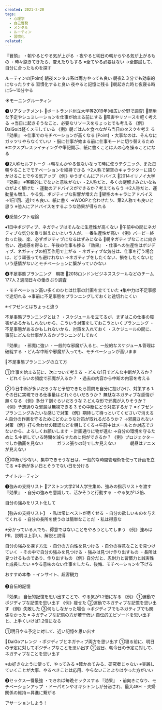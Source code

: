 ```yaml
---
created: 2021-2-20
tags:
  - 心理学
  - 自己啓発
  - メンタル
  - ルーティン
  - 習慣化
related:
---
```


『冒頭』
・朝やるとやる気が上がる
・夜やると明日の朝からやる気が上がるもの
・時々飽きてきたら、変えたりもする
※全てやる必要はない
→全部試して、自分に合ったものを探す

ルーティンの[Point]
朝夜メンタル系は両方やっても良い
朝夜2.３分でも効率的になったりする
習慣化すると良い
夜やると記憶に残る
🔹朝起きた時と夜寝る時に5〜10分やる

☀️モーニングルーティン

❶リアタッチメント
🏫ポートランド州立大学等2019年(幅広い分野で調査)
🔷簡単な予定やシュミレーションを仕事が始まる前にする
🔹障害やリソースを軽く考える
→当日に起きそうなこと、必要なリソースをちょっとでも考える
《例》DaiGoは軽くメモしている
《例》朝ごはんを食べながら当日のタスクを考え
る
『効果』
→仕事でのモチベーションが高くなる
[Point]
・大事なのは、そんなにガッツリやらなくていい
・脳に仕事が始まる前に仕事モードに切り替えるため
※エクスプレスライティングや筆記開示、紙に書くことは人の心を操ることになる

❷2人称セルフトーク
→朝なんかやる気ないなって時に使うテクニック、また毎朝やることでモチベーションを維持できる
→2人称で架空のキャラクターに語りかけることでやる気アップ
《例》ゆうぎくんにアドバイス
🏫2014イリノイ大学
『効果』
※客観的にでないと意味がない
・2人称だと、多くの謎解きみたいなものがよく解けた
・運動のアドバイスができるか？考えてもらう
→2人称だと、運動量も増え、やる気、ポジティブな影響が増えた
🔵架空のキャラにアドバイス
→1日1回、週1でも良い、紙に書く
→WOOPと合わせたり、第2人称でも良いと思う
※他人にアドバイスをするような効果が得られる

❸感情シフト理論

♦️1日中ポジディブ、ネガティブはそんなに生産性が高くない
🔹午前中の間にネガティブな気分を乗り越えたいという人が、一番生産性が高い
《例》バーピー終わった後、楽、必ずポジティブになるはずみになる
🔵朝ネガティブなことに向き合い、達成感を得ると、午後の仕事も捗る
『効果』
・仕事への生産性はポジディブ、ネガティブの相互作用で上がる
・ネガティブな気分は、仕事を行う場合は、どう頑張っても避けれない
→ネガティブをしたくない、損をしたくないという感情がないとモチベーションに繋がっていかない

❹不足事態プランニング　朝夜
🏫2018ロンドンビジネススクールなどのチーム177人２週間日々の働きぶり調査

・モチベーション高い多くのひとは仕事の計画を立てていた
♦️集中力は不足事態で途切れる
→事前に不足事態をプランニングしておくと途切れにくい

※イフゼンとはちょっと違う

不足事態プランニングとは？
・スケジュールを立てるが、まずはこの仕事の障害があるかもしれないから、こういう対策をしておこうといくプランニング
・不足事態があるかもしれないから、対策を入れておく
・スケジュールの間に、事前にどんな仕事が入るかプランニングしておく

『効果』
・邪魔に強い
・一般的な邪魔が入ると、一般的なスケジュール管理は破綻する
・どんな中断や邪魔が入っても、モチベーションが高いまま

🔵不足事態プランニングの立て方

①仕事を始まる前に、次について考える
・どんな1日でどんな中断が入るか？
・どれぐらいの頻度で邪魔が入るか？
・過去の内容から中断の内容を考える

②今日中断が多いだろうなと予想できたら質問を自分に投げかけ、対策する
1.その日に実現できる仕事量はどれぐらいだろうか？
無駄なネガティブな感情が無くなる
《例》多分７割ぐらいだろうな
2.どんな形で邪魔が入りそうか？
《例》予想通りな邪魔は無視できる
3.その中断にどう対応するか？
※イフゼンプランニングみたいな感じで対策
《例》期待して待っといてくださいで消える
4.自分の作業を守るためにどのような対策が取れるだろうか？
→邪魔されない対策
《例》打ち合わせの確認などを朝してくる→午前中はメールとか対応できないから、よろしくお願いします
・計画通りに物が進む
→自分の環境を守るために
5.中断している時間を減らすために何ができるか？
《例》プロジェクターでしか動画を見ない
　　　ガラス張りの時でしか見えない
　　　朝昼はアニメが見えない

③中断が少ない、集中できそうな日は、一般的な時間管理術を使って計画を立てる
※中断が多い日とそうでない日を分ける

ナイトルーティン

❶強みの支持リスト
🏫アストン大学214人学生集め、強みの指示リストを渡す
『効果』
・自分の強みを意識して、活かそうと行動する
・やる気が1.2倍、

自分の強みをリスト化して

【強みの支持リスト】
・私は常にベストが尽くせる
・自分の欲しいものを与えてくれる
・自分の長所を使うのは簡単なことだ
・私は得意な

※分かっている人でも、得意ではないことをやろうとしてしまう
《例》強みはPR、説明は上手い、解説と説得

自分の強みを探す方法
・自分の方向性を見つける
・自分の得意なことを見つけていく
・その中で自分の強みを見つける
・強みは見つけ作り出すもの
・長所は見つけるものであり、作り出すもの
《例》自分だと、忍耐力と習慣力と誠実性と成長したい
※やる意味のない仕事をしたら、後悔、モチベーションを下げる

おすすめ本📚
・インサイト、超客観力

❷自伝的記憶

『効果』
自伝的記憶を思い出すことで、やる気が1.2倍になる
《例》
①運動でポジディブな記憶を思い出す
《例》痩せた
②運動でネガティブな記憶を思い出す
《例》失敗した
③何もしなかった場合
→ポジディブでもネガティブでも関係なかった
※ ネガティブな記憶の方が若干低い
自伝的エピソードを思い出すと、上手くいけば1.2倍になる

①明日やる予定に対して、近い記憶を思い出す

🔵DaiGoアレンジ
・ポジディブとネガティブ両方を思い出す
①寝る前に、明日の予定に対してポジディブなことを思い出す
②翌日、朝今日の予定に対して、ネガティブなことを思い出す

※お好きなように使って、やってみる
※確かめてみる、研究者じゃない
※実践していくことが大事、やるべきことは応用、やらないことよりはやった方がいい

❸セックス一番最強
・できれば毎晩セックスする
『効果』
・前向きになり、モチベーションアップ
・ドーパミンやオキシトンしが分泌され、最大48H
・夫婦関係の維持＝昇進に繋がる

アサーションしよう！